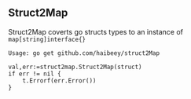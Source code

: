 ## Struct2Map

Struct2Map coverts go structs types to an instance of `map[string]interface{}`



    Usage: go get github.com/haibeey/struct2Map

    val,err:=struct2map.Struct2Map(struct)
    if err != nil {
        t.Errorf(err.Error())
    }

